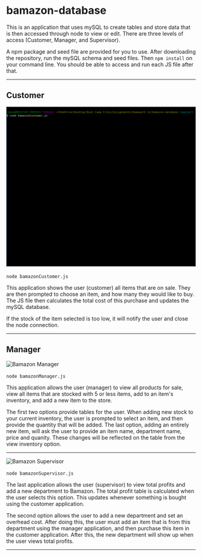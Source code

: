 # bamazon-database

This is an application that uses mySQL to create tables and store data that is then accessed through node to view or edit. There are three levels of access (Customer, Manager, and Supervisor).

A npm package and seed file are provided for you to use. After downloading the repository, run the mySQL schema and seed files. Then ```npm install``` on your command line. You should be able to access and run each JS file after that.
___

## Customer
![Bamazon Customer](BamazonCustomer.gif)

```node bamazonCustomer.js```

This application shows the user (customer) all items that are on sale. They are then prompted to choose an item, and how many they would like to buy. The JS file then calculates the total cost of this purchase and updates the mySQL database.

If the stock of the item selected is too low, it will notify the user and close the node connection. 

___

## Manager
![Bamazon Manager](BamazonManager.gif)

```node bamazonManager.js```

This application allows the user (manager) to view all products for sale, view all items that are stocked with 5 or less items, add to an item's inventory, and add a new item to the store. 

The first two options provide tables for the user. When adding new stock to your current inventory, the user is prompted to select an item, and then provide the quantity that will be added. The last option, adding an entirely new item, will ask the user to provide an item name, department name, price and quanity. These changes will be reflected on the table from the view inventory option.

___
![Bamazon Supervisor](BamazonSupervisor.gif)

```node bamazonSupervisor.js```

The last application allows the user (supervisor) to view total profits and add a new department to Bamazon. The total profit table is calculated when the user selects this option. This updates whenever something is bought using the customer application. 

The second option allows the user to add a new department and set an overhead cost. After doing this, the user must add an item that is from this department using the manager application, and then purchase this item in the customer application. After this, the new department will show up when the user views total profits.
___